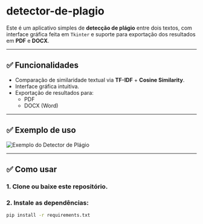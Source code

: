 # detector-de-plagio

Este é um aplicativo simples de **detecção de plágio** entre dois textos, com interface gráfica feita em `Tkinter` e suporte para exportação dos resultados em **PDF** e **DOCX**.

---

## ✅ **Funcionalidades**

- Comparação de similaridade textual via **TF-IDF** + **Cosine Similarity**.
- Interface gráfica intuitiva.
- Exportação de resultados para:
  - PDF
  - DOCX (Word)

---

## ✅ **Exemplo de uso**

![Exemplo do Detector de Plágio](ba2df5d5-2d90-4dbc-afd9-a56dbba705fe.png)

---

## ✅ **Como usar**

### 1. Clone ou baixe este repositório.

### 2. Instale as dependências:

```bash
pip install -r requirements.txt
